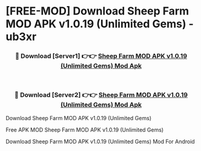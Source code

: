 # [FREE-MOD] Download Sheep Farm MOD APK v1.0.19 (Unlimited Gems) - ub3xr


<div align="center">
<h3>🔴 Download [Server1] 👉👉 <a href="https://apk-comot.site?title=Sheep_Farm_MOD_APK_v1.0.19_(Unlimited_Gems)">Sheep Farm MOD APK v1.0.19 (Unlimited Gems) Mod Apk</a></h3><br>

<h3>🔴 Download [Server2] 👉👉 <a href="https://apk-comot.site?title=Sheep_Farm_MOD_APK_v1.0.19_(Unlimited_Gems)">Sheep Farm MOD APK v1.0.19 (Unlimited Gems) Mod Apk</a></h3>
</div>



Download Sheep Farm MOD APK v1.0.19 (Unlimited Gems) 

Free APK MOD Sheep Farm MOD APK v1.0.19 (Unlimited Gems) 

Download Sheep Farm MOD APK v1.0.19 (Unlimited Gems) Mod For Android

